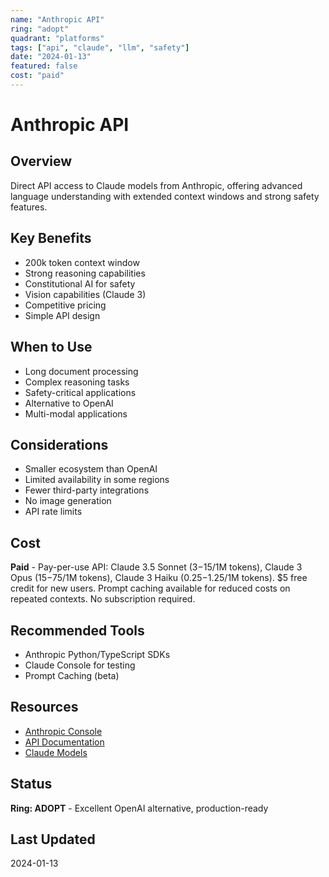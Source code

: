 ```yaml
---
name: "Anthropic API"
ring: "adopt"
quadrant: "platforms"
tags: ["api", "claude", "llm", "safety"]
date: "2024-01-13"
featured: false
cost: "paid"
---
```


# Anthropic API

## Overview
Direct API access to Claude models from Anthropic, offering advanced language understanding with extended context windows and strong safety features.

## Key Benefits
- 200k token context window
- Strong reasoning capabilities
- Constitutional AI for safety
- Vision capabilities (Claude 3)
- Competitive pricing
- Simple API design

## When to Use
- Long document processing
- Complex reasoning tasks
- Safety-critical applications
- Alternative to OpenAI
- Multi-modal applications

## Considerations
- Smaller ecosystem than OpenAI
- Limited availability in some regions
- Fewer third-party integrations
- No image generation
- API rate limits

## Cost
**Paid** - Pay-per-use API: Claude 3.5 Sonnet ($3-$15/1M tokens), Claude 3 Opus ($15-$75/1M tokens), Claude 3 Haiku ($0.25-$1.25/1M tokens). $5 free credit for new users. Prompt caching available for reduced costs on repeated contexts. No subscription required.

## Recommended Tools
- Anthropic Python/TypeScript SDKs
- Claude Console for testing
- Prompt Caching (beta)

## Resources
- [Anthropic Console](https://console.anthropic.com)
- [API Documentation](https://docs.anthropic.com)
- [Claude Models](https://www.anthropic.com/claude)

## Status
**Ring: ADOPT** - Excellent OpenAI alternative, production-ready

## Last Updated
2024-01-13
